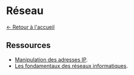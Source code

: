 # Réseau

[← Retour à l'accueil](/README.md)

## Ressources

* [Manipulation des adresses IP](https://www.lirmm.fr/~wpuech/enseignement/DUT_SRC/1A/init_linux/TP8.html).
* [Les fondamentaux des réseaux informatiques](https://blog.stephane-robert.info/docs/reseaux/introduction/).
